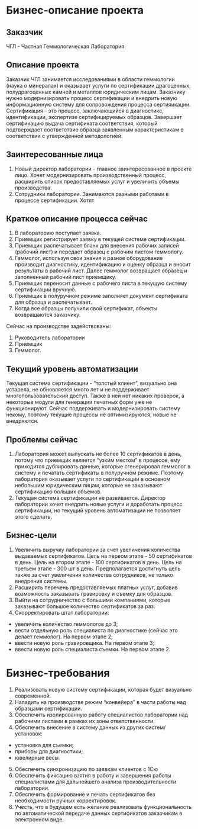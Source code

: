 # Бизнес-описание проекта

## Заказчик

ЧГЛ - Частная Геммологическая Лаборатория

## Описание проекта

Заказчик ЧГЛ занимается исследованиями в области геммологии (наука о минералах) и оказывает услуги по сертификации драгоценных, полудрагоценных камней и металлов юридическим лицам. 
Заказчику нужно модернизировать процесс сертификации и внедрить новую информационную систему для сопровождения процесса сертияикации.
Сертификация - это процесс, заключающийся в диагностике, идентификации, экспертизе сертифицируемых образцов. Завершает сертификацию выдача сертификата соответствия, который подтверждает соответствие образца заявленным характеристикам в соответствии с утвержденной методологией.

## Заинтересованные лица

1. Новый директор лаборатории - главное заинтересованное в проекте лицо. Хочет модернизировать производственный процесс, расширить список предоставляемых услуг и увеличить объемы производства.
2. Сотрудники лаборатории. Занимаются разными работами в процессе сертификации. Хотят

## Краткое описание процесса сейчас

1. В лабораторию поступает заявка. 
2. Приемщик регистрирует заявку в текущей системе сертификации.
3. Приемщик распечатывает бланк для внесения рабочих записей (рабочий лист) и передает образец с рабочим листом геммологу.
4. Геммолог, используя свои знания и разное оборудование производит диагностику, идентификацию и оценку образца и вносит результаты в рабочий лист. Далее геммолог возвращает образец и заполненный рабочий лист приемщику.
5. Приемщик переносит данные с рабочего листа в текущую систему сертификации вручную.
6. Приемщик в полуручном режиме заполняет документ сертификата для образца и распечатывает.
7. Когда все образцы получили свой сертификат, объекты возвращаются заказчику.

Сейчас на производстве задействованы:
1. Руководитель лаборатории
2. Приемщик
3. Геммолог. 

## Текущий уровень автоматизации

Текущая система сертификации - “толстый клиент”, визуально она устарела, не обновляется много лет и не поддерживает многопользовательский доступ. Также в ней нет никаких проверок, а некоторые модули для генерации печатных форм уже не функционируют. Сейчас поддерживать и модернизировать систему некому, поэтому текущие процессы не оптимизируются, новые не внедряются.

## Проблемы сейчас

1. Лаборатория может выпускать не более 10 сертификатов в день, потому что приемщик является “узким местом” в процессе, ему приходится дублировать данные, которые сгенерировал геммолог в систему и печатать сертификаты в полуручном режиме. Поэтому лаборатория оказывает услуги по сертификации в основном небольшим юридическим лицам, которые не заказывают сертификацию больших объемов.
2. Текущая система сертификации не развивается. Директор лаборатории хочет внедрить новые услуги и доработать процесс сертификации, но текущий уровень автоматизации не позволяет этого сделать.

## Бизнес-цели
1. Увеличить выручку лаборатории за счет увеличения количества выдаваемых сертификатов. Цель на первом этапе - 50 сертификатов в день. Цель на втором этапе - 100 сертификатов в день. Цель на третьем этапе -  300 шт в день. Предполагается достигнуть цель также за счет увеличения количества сотрудников, не только внедрения системы.
2. Расширить перечень предоставляемых платных услуг, добавив возможность заказывать гравировку и съемку для образцов.
3. Выйти на сотрудничество с большими компаниями, которые заказывают большое количество сертификатов за раз.
4. Скорректировать штат лаборатории:
- увеличить количество геммологов до 3;
- вести отдельную роль специалиста по диагностике (сейчас это делает геммолог). На первом этапе 2; 
- ввести новую роль гравировщика. На первом этапе 3;
- ввести новую роль специалиста съемки. На первом этапе 2.

# Бизнес-требования

1. Реализовать новую систему сертификации, которая будет визуально современной. 
2. Наладить на производстве режим “конвейера” в части работы над образцами сертификации.
3. Обеспечить изолированную работу специалистов лаборатории над рабочими листами в рамках их зоны ответственности. 
4. Обеспечить внесение в систему данных из других систем/установок:
- установка для съемки;
- приборы для диагностики;
- ювелирные весы.
5. Обеспечить синхронизацию по заявкам клиентов с 1Сю
6. Обеспечить фиксацию взятия в работу и завершения работы специалистами для дальнейшего анализа производительности лаборатории. 
7. Обеспечить формирование и печать сертификатов без необходимости ручных корректировок.
8. Учесть, что в будущем есть желание реализовать функциональность по автоматической передаче данных сертификатов заказчикам в электронном виде.


